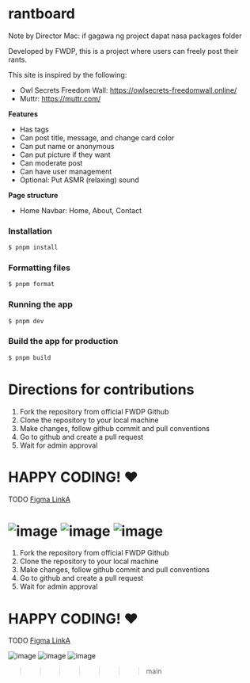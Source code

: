 # rantboard

Note by Director Mac: if gagawa ng project dapat nasa packages folder

Developed by FWDP, this is a project where users can freely post their rants.

This site is inspired by the following:

-   Owl Secrets Freedom Wall: https://owlsecrets-freedomwall.online/
-   Muttr: https://muttr.com/

**Features**

-   Has tags
-   Can post title, message, and change card color
-   Can put name or anonymous
-   Can put picture if they want
-   Can moderate post
-   Can have user management
-   Optional: Put ASMR (relaxing) sound

**Page structure**

-   Home
    Navbar: Home, About, Contact

### Installation

```bash
$ pnpm install
```

### Formatting files
```bash
$ pnpm format
```

### Running the app

```bash
$ pnpm dev
```

### Build the app for production

```bash
$ pnpm build
```

# Directions for contributions

1. Fork the repository from official FWDP Github
2. Clone the repository to your local machine
3. Make changes, follow github commit and pull conventions
4. Go to github and create a pull request
5. Wait for admin approval

# HAPPY CODING! ♥



TODO
[Figma LinkA](https://www.figma.com/file/gDMtmYeOPwjGFbTnNu1oQ8/FWDP---Todo?type=design&node-id=0-1&mode=design)

![image](https://github.com/FWDP/rantboard/assets/5866196/d0c67ea9-de42-4953-b22a-a5aef3e53082)
![image](https://github.com/FWDP/rantboard/assets/5866196/1979d74e-358a-4397-9d5b-d71d77d8778d)
![image](https://github.com/FWDP/rantboard/assets/5866196/2b705f55-49ea-4a82-9707-ed2ad1efdcbe)
=======

1. Fork the repository from official FWDP Github
2. Clone the repository to your local machine
3. Make changes, follow github commit and pull conventions
4. Go to github and create a pull request
5. Wait for admin approval

# HAPPY CODING! ♥



TODO
[Figma LinkA](https://www.figma.com/file/gDMtmYeOPwjGFbTnNu1oQ8/FWDP---Todo?type=design&node-id=0-1&mode=design)

![image](https://github.com/FWDP/rantboard/assets/5866196/d0c67ea9-de42-4953-b22a-a5aef3e53082)
![image](https://github.com/FWDP/rantboard/assets/5866196/1979d74e-358a-4397-9d5b-d71d77d8778d)
![image](https://github.com/FWDP/rantboard/assets/5866196/2b705f55-49ea-4a82-9707-ed2ad1efdcbe)


>>>>>>> main
